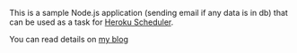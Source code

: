 This is a sample Node.js application (sending email if any data is in db) that can be used as a task for [Heroku Scheduler][1]. 

You can read details on [my blog][2]

[1]: https://devcenter.heroku.com/articles/scheduler
[2]: http://www.spacjer.com/blog/2014/02/10/defining-node-dot-js-task-for-heroku-scheduler/
